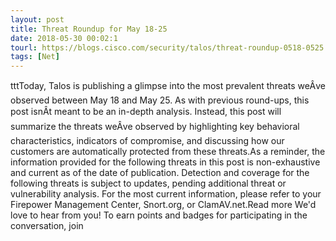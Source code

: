 ```yaml
---
layout: post
title: Threat Roundup for May 18-25
date: 2018-05-30 00:02:1
tourl: https://blogs.cisco.com/security/talos/threat-roundup-0518-0525
tags: [Net]
---
```

tttToday, Talos is publishing a glimpse into the most prevalent threats weÂve observed between May 18 and May 25. As with previous round-ups, this post isnÂt meant to be an in-depth analysis. Instead, this post will summarize the threats weÂve observed by highlighting key behavioral characteristics, indicators of compromise, and discussing how our customers are automatically protected from these threats.As a reminder, the information provided for the following threats in this post is non-exhaustive and current as of the date of publication. Detection and coverage for the following threats is subject to updates, pending additional threat or vulnerability analysis. For the most current information, please refer to your Firepower Management Center, Snort.org, or ClamAV.net.Read more We'd love to hear from you! To earn points and badges for participating in the conversation, join 